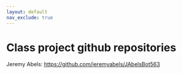 ```yaml
---
layout: default
nav_exclude: true
---
```


# Class project github repositories

Jeremy Abels: https://github.com/jeremyabels/JAbelsBot563
